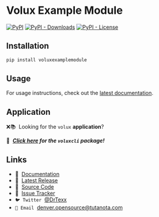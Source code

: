 # Volux Example Module

[![PyPI](https://img.shields.io/pypi/v/voluxexamplemodule?logo=python)](https://pypi.org/project/voluxexamplemodule)
[![PyPI - Downloads](https://img.shields.io/pypi/dm/voluxexamplemodule?logo=Python)](https://pypi.org/project/voluxexamplemodule)
[![PyPI - License](https://img.shields.io/pypi/l/voluxexamplemodule?color=orange&logo=Python)](https://pypi.org/project/voluxexamplemodule)

## Installation

```bash
pip install voluxexamplemodule
```

## Usage

For usage instructions, check out the [latest documentation](https://gitlab.com/volux/volux#volux).

## Application
❌📚 &nbsp;Looking for the `volux` **application**?

🐍 &nbsp;***[Click here](https://pypi.org/project/voluxcli) for the `voluxcli` package!***

<!-- TODO: add basic documentation -->
<!-- TODO: add basic examples -->

## Links

<!-- TODO: add website link -->
- 📖 &nbsp;[Documentation](https://gitlab.com/volux/volux#volux)
- 🐍 &nbsp;[Latest Release](https://pypi.org/project/voluxexamplemodule)
- 🧰 &nbsp;[Source Code](https://gitlab.com/volux/volux)
- 🐞 &nbsp;[Issue Tracker](https://gitlab.com/volux/volux/-/issues)
- `🐦 Twitter` &nbsp;[@DrTexx](https://twitter.com/DrTexx)
- `📨 Email` &nbsp;[denver.opensource@tutanota.com](mailto:denver.opensource@tutanota.com)
